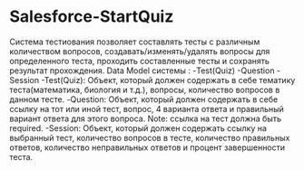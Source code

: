 # Salesforce-StartQuiz
Система тестиования позволяет составлять тесты с
различным количеством вопросов, создавать/изменять/удалять вопросы для
определенного теста, проходить составленные тесты и сохранять результат
прохождения.
Data Model системы :
-Test(Quiz)
-Question
-Session
-Test(Quiz):
Объект, который должен содержать в себе тематику теста(математика, биология и
т.д.), вопросы, количество вопросов в данном тесте.
-Question:
Объект, который должен содержать в себе ссылку на тот или иной тест, вопрос, 4
варианта ответа и правильный вариант ответа для этого вопроса.
Note: ссылка на тест должна быть required.
-Session:
Объект, который должен содержать ссылку на выбранный тест, количество вопросов в
тесте, количество правильных ответов, количество неправильных ответов и процент
завершенности теста.
